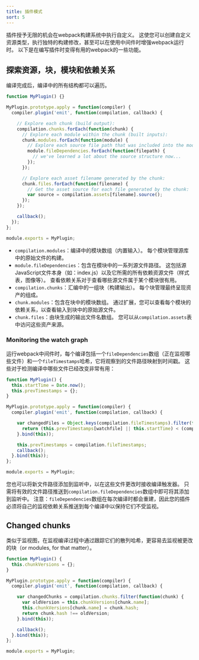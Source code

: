 ```yaml
---
title: 插件模式
sort: 5
---
```


插件授予无限的机会在webpack构建系统中执行自定义。 这使您可以创建自定义资源类型，执行独特的构建修改，甚至可以在使用中间件时增强webpack运行时。 以下是在编写插件时变得有用的webpack的一些功能。

## 探索资源，块，模块和依赖关系

编译完成后，编译中的所有结构都可以遍历。

```javascript
function MyPlugin() {}

MyPlugin.prototype.apply = function(compiler) {
  compiler.plugin('emit', function(compilation, callback) {

    // Explore each chunk (build output):
    compilation.chunks.forEach(function(chunk) {
      // Explore each module within the chunk (built inputs):
      chunk.modules.forEach(function(module) {
        // Explore each source file path that was included into the module:
        module.fileDependencies.forEach(function(filepath) {
          // we've learned a lot about the source structure now...
        });
      });

      // Explore each asset filename generated by the chunk:
      chunk.files.forEach(function(filename) {
        // Get the asset source for each file generated by the chunk:
        var source = compilation.assets[filename].source();
      });
    });

    callback();
  });
};

module.exports = MyPlugin;
```

- `compilation.modules`：编译中的模块数组（内置输入）。 每个模块管理源库中的原始文件的构建。
- `module.fileDependencies`：包含在模块中的一系列源文件路径。 这包括源JavaScript文件本身（如：index.js）以及它所需的所有依赖资源文件（样式表，图像等）。 查看依赖关系对于查看哪些源文件属于某个模块很有用。
- `compilation.chunks`：汇编中的一组块（构建输出）。 每个块管理最终呈现资产的组成。
- `chunk.modules`：包含在块中的模块数组。 通过扩展，您可以查看每个模块的依赖关系，以查看输入到块中的原始源文件。
- `chunk.files`：由块生成的输出文件名数组。 您可以从`compilation.assets`表中访问这些资产来源。

### Monitoring the watch graph

运行webpack中间件时，每个编译包括一个`fileDependencies`数组（正在监视哪些文件）和一个`fileTimestamps`哈希，它将观察到的文件路径映射到时间戳。 这些对于检测编译中哪些文件已经改变非常有用：

```javascript
function MyPlugin() {
  this.startTime = Date.now();
  this.prevTimestamps = {};
}

MyPlugin.prototype.apply = function(compiler) {
  compiler.plugin('emit', function(compilation, callback) {

    var changedFiles = Object.keys(compilation.fileTimestamps).filter(function(watchfile) {
      return (this.prevTimestamps[watchfile] || this.startTime) < (compilation.fileTimestamps[watchfile] || Infinity);
    }.bind(this));

    this.prevTimestamps = compilation.fileTimestamps;
    callback();
  }.bind(this));
};

module.exports = MyPlugin;
```

您也可以将新文件路径添加到监听中，以在这些文件更改时接收编译触发器。 只需将有效的文件路径推送到`compilation.fileDependencies`数组中即可将其添加到监听中。 注意：`fileDependencies`数组在每次编译时都会重建，因此您的插件必须将自己的监视依赖关系推送到每个编译中以保持它们不受监视。

## Changed chunks

类似于监视图，在监视编译过程中通过跟踪它们的散列哈希，更容易去监视被更改的块（or modules, for that matter）。

```javascript
function MyPlugin() {
  this.chunkVersions = {};
}

MyPlugin.prototype.apply = function(compiler) {
  compiler.plugin('emit', function(compilation, callback) {

    var changedChunks = compilation.chunks.filter(function(chunk) {
      var oldVersion = this.chunkVersions[chunk.name];
      this.chunkVersions[chunk.name] = chunk.hash;
      return chunk.hash !== oldVersion;
    }.bind(this));

    callback();
  }.bind(this));
};

module.exports = MyPlugin;
```
